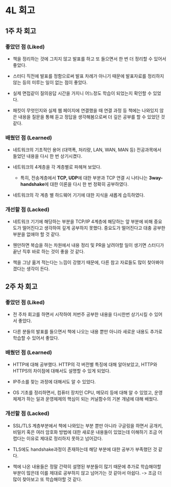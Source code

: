 # 4L 회고

## 1주 차 회고
### 좋았던 점 (Liked)
- 책을 정리하는 것에 그치지 않고 발표를 하고 또 들으면서 한 번 더 정리할 수 있어서 좋았다.

- 스터디 직전에 발표를 정함으로써 발표 차례가 아니기 때문에 발표자료를 정리하지 않는 등의 미루는 일이 없는 점이 좋았다.

- 실제 면접같이 질의응답 시간을 가지니 어느정도 학습이 되었는지 확인할 수 있었다.

- 패킷이 무엇인지와 실제 웹 페이지에 연결했을 때 연결 과정 등 책에는 나와있지 않은 내용을 질문을 통해 듣고 정답을 생각해봄으로써 더 깊은 공부를 할 수 있었던 것 같다.

### 배웠던 점 (Learned)
- 네트워크의 기초적인 용어 (대역폭, 처리량, LAN, WAN, MAN 등) 전공과목에서 들었던 내용을 다시 한 번 상기시켰다.

- 네트워크의 4계층을 각 계층별로 파헤쳐 보았다.
    - 특히, 전송계층에서 **TCP, UDP**에 대한 부분과 TCP 연결 시 나타나는 **3way-handshake**에 대한 이론을 다시 한 번 정확히 공부하였다.

- 네트워크의 각 계층 별 하드웨어 기기에 대한 지식을 새롭게 습득하였다.

### 개선할 점 (Lacked)
- 네트워크 기기에 해당하는 부분을 TCP/IP 4계층에 해당하는 앞 부분에 비해 중요도가 떨어진다고 생각하여 깊게 공부하지 못했다. 중요도가 떨어진다고 대충 공부한 부분을 없애야 할 것 같다.

- 웬만하면 복습을 하는 차원에서 내용 정리 및 PR을 날려야할 일이 생기면 스터디가 끝난 직후 바로 하는 것이 좋을 것 같다.

- 책을 그냥 옮겨 적는다는 느낌이 강했기 때문에, 다른 참고 자료들도 많이 찾아봐야겠다는 생각이 든다.


## 2주 차 회고
### 좋았던 점 (Liked)
- 전 주차 회고를 하면서 시작하여 저번주 공부한 내용을 다시한번 상기시킬 수 있어서 좋았다.

- 다른 분들의 발표를 들으면서 책에 나오는 내용 뿐만 아니라 새로운 내용도 추가로 학습할 수 있어서 좋았다.

### 배웠던 점 (Learned)
- HTTP에 대해 공부했다. HTTP의 각 버전별 특징에 대해 알아보았고, HTTP와 HTTPS의 차이점에 대해서도 설명할 수 있게 되었다.

- IP주소를 찾는 과정에 대해서도 알 수 있었다.

- OS 기초를 정리하면서, 컴퓨터 장치인 CPU, 메모리 등에 대해 알 수 있었고, 운영체제가 하는 일과 운영체제의 핵심이 되는 커널함수의 기본 개념에 대해 배웠다.

### 개선할 점 (Lacked)
- SSL/TLS 계층부분에서 책에 나와있는 부분 뿐만 아니라 구글링을 하면서 공개키, 비밀키 혹은 여러 암호화 방법에 대한 새로운 내용들이 있었는데 이해하기 조금 어렵다는 이유로 제대로 정리하지 못하고 넘어갔다.

- TLS에도 handshake과정이 존재하는데 해당 부분에 대한 공부가 부족했던 것 같다.

- 책에 나온 내용들은 정말 간략히 설명된 부분들이 많기 때문에 추가로 학습해야할 부분이 많은데 이를 제대로 공부하지 않고 넘어가는 것 같아서 아쉽다. -> 조금 더 많이 찾아보고 또 학습해야할 것 같다.